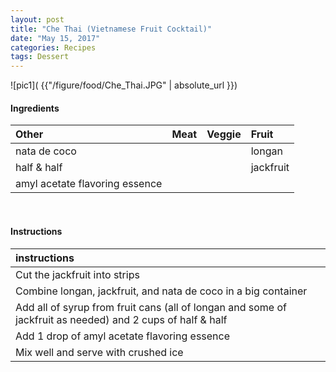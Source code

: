 ```yaml
---
layout: post
title: "Che Thai (Vietnamese Fruit Cocktail)"
date: "May 15, 2017"
categories: Recipes
tags: Dessert
---
```




![pic1]( {{"/figure/food/Che_Thai.JPG" | absolute_url }})




#### Ingredients

<table class = "presenttab">
 <thead>
  <tr>
   <th style="text-align:left;"> Other </th>
   <th style="text-align:left;"> Meat </th>
   <th style="text-align:left;"> Veggie </th>
   <th style="text-align:left;"> Fruit </th>
  </tr>
 </thead>
<tbody>
  <tr>
   <td style="text-align:left;"> nata de coco </td>
   <td style="text-align:left;">  </td>
   <td style="text-align:left;">  </td>
   <td style="text-align:left;"> longan </td>
  </tr>
  <tr>
   <td style="text-align:left;"> half &amp; half </td>
   <td style="text-align:left;">  </td>
   <td style="text-align:left;">  </td>
   <td style="text-align:left;"> jackfruit </td>
  </tr>
  <tr>
   <td style="text-align:left;"> amyl acetate flavoring essence </td>
   <td style="text-align:left;">  </td>
   <td style="text-align:left;">  </td>
   <td style="text-align:left;">  </td>
  </tr>
</tbody>
</table>

<br>

#### Instructions

<table class = "presenttabnoh">
 <thead>
  <tr>
   <th style="text-align:left;"> instructions </th>
  </tr>
 </thead>
<tbody>
  <tr>
   <td style="text-align:left;"> Cut the jackfruit into strips </td>
  </tr>
  <tr>
   <td style="text-align:left;"> Combine longan, jackfruit, and nata de coco in a big container </td>
  </tr>
  <tr>
   <td style="text-align:left;"> Add all of syrup from fruit cans (all of longan and some of jackfruit as needed) and 2 cups of half &amp; half </td>
  </tr>
  <tr>
   <td style="text-align:left;"> Add 1 drop of amyl acetate flavoring essence </td>
  </tr>
  <tr>
   <td style="text-align:left;"> Mix well and serve with crushed ice </td>
  </tr>
</tbody>
</table>

